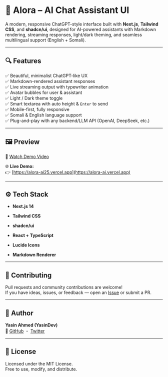 # 🧠 Alora – AI Chat Assistant UI

A modern, responsive ChatGPT-style interface built with **Next.js**, **Tailwind CSS**, and **shadcn/ui**, designed for AI-powered assistants with Markdown rendering, streaming responses, light/dark theming, and seamless multilingual support (English + Somali).

---

## 🔍 Features

✅ Beautiful, minimalist ChatGPT-like UX  
✅ Markdown-rendered assistant responses  
✅ Live streaming output with typewriter animation  
✅ Avatar bubbles for user & assistant  
✅ Light / Dark theme toggle  
✅ Smart textarea with auto height & `Enter` to send  
✅ Mobile-first, fully responsive  
✅ Somali & English language support  
✅ Plug-and-play with any backend/LLM API (OpenAI, DeepSeek, etc.)

---

## 🖼️ Preview

🎥 [Watch Demo Video](https://alora-ai25.vercel.app/demo.mp4)

🌐 **Live Demo:**  
👉 [https://alora-ai25.vercel.app](https://alora-ai.vercel.app)


---

## ⚙️ Tech Stack

- **Next.js 14**
    
- **Tailwind CSS**
    
- **shadcn/ui**
    
- **React + TypeScript**
    
- **Lucide Icons**
    
- **Markdown Renderer**
    

---

## 🤝 Contributing

Pull requests and community contributions are welcome!  
If you have ideas, issues, or feedback — open an [Issue](https://github.com/your-username/alora-ai-ui/issues) or submit a PR.

---

## 👤 Author

**Yasin Ahmed (YasinDev)**  
🔗 [GitHub](https://github.com/yaasiinaxmed) ・ [Twitter](https://twitter.com/yaasiinaxmed)

---

## 🪪 License

Licensed under the MIT License.  
Free to use, modify, and distribute.